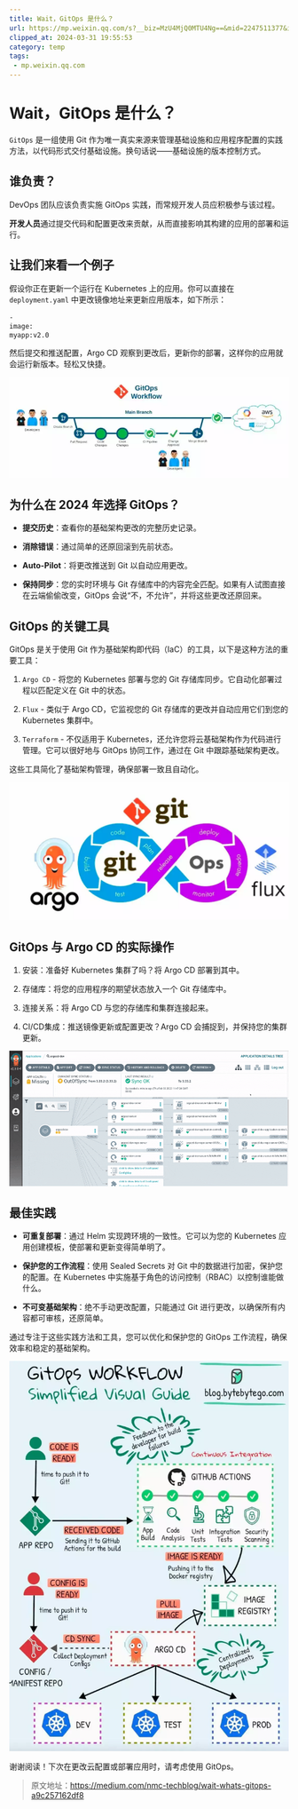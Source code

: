 ```yaml
---
title: Wait，GitOps 是什么？
url: https://mp.weixin.qq.com/s?__biz=MzU4MjQ0MTU4Ng==&mid=2247511377&idx=1&sn=c9df464d19b7f59764604ad79e06b6bd&chksm=fdbaa24ccacd2b5acfadc864a8751e7802c54e036a3232034e2055158a3310fc89813ecbadbd&mpshare=1&scene=1&srcid=0216BV4eeDjnEUmcCybMMe2H&sharer_shareinfo=177aa8b1b6b787bfb3ea6b7a3f888514&sharer_shareinfo_first=177aa8b1b6b787bfb3ea6b7a3f888514#rd
clipped_at: 2024-03-31 19:55:53
category: temp
tags: 
 - mp.weixin.qq.com
---
```



# Wait，GitOps 是什么？

`GitOps` 是一组使用 Git 作为唯一真实来源来管理基础设施和应用程序配置的实践方法，以代码形式交付基础设施。换句话说——基础设施的版本控制方式。

## 谁负责？

DevOps 团队应该负责实施 GitOps 实践，而常规开发人员应积极参与该过程。

**开发人员**通过提交代码和配置更改来贡献，从而直接影响其构建的应用的部署和运行。

## 让我们来看一个例子

假设你正在更新一个运行在 Kubernetes 上的应用。你可以直接在 `deployment.yaml` 中更改镜像地址来更新应用版本，如下所示：

```plain
-
image:
myapp:v2.0
```

然后提交和推送配置，Argo CD 观察到更改后，更新你的部署，这样你的应用就会运行新版本。轻松又快捷。

![图片](assets/1711886153-dc767f08a982c255e15005baf2da9472.webp)

## 为什么在 2024 年选择 GitOps？

-   **提交历史**：查看你的基础架构更改的完整历史记录。
    
-   **消除错误**：通过简单的还原回滚到先前状态。
    
-   **Auto-Pilot**：将更改推送到 Git 以自动应用更改。
    
-   **保持同步**：您的实时环境与 Git 存储库中的内容完全匹配。如果有人试图直接在云端偷偷改变，GitOps 会说“不，不允许”，并将这些更改还原回来。
    

## GitOps 的关键工具

GitOps 是关于使用 Git 作为基础架构即代码（IaC）的工具，以下是这种方法的重要工具：

1.  `Argo CD` - 将您的 Kubernetes 部署与您的 Git 存储库同步。它自动化部署过程以匹配定义在 Git 中的状态。
    
2.  `Flux` - 类似于 Argo CD，它监视您的 Git 存储库的更改并自动应用它们到您的 Kubernetes 集群中。
    
3.  `Terraform` - 不仅适用于 Kubernetes，还允许您将云基础架构作为代码进行管理。它可以很好地与 GitOps 协同工作，通过在 Git 中跟踪基础架构更改。
    

这些工具简化了基础架构管理，确保部署一致且自动化。

![图片](assets/1711886153-8eac4479dd8fbbe8a4d094f4db00a30d.webp)

## GitOps 与 Argo CD 的实际操作

1.  安装：准备好 Kubernetes 集群了吗？将 Argo CD 部署到其中。
    
2.  存储库：将您的应用程序的期望状态放入一个 Git 存储库中。
    
3.  连接关系：将 Argo CD 与您的存储库和集群连接起来。
    
4.  CI/CD集成：推送镜像更新或配置更改？Argo CD 会捕捉到，并保持您的集群更新。
    

![图片](assets/1711886153-6621244ae51b10d56ceca9be87e1cd64.gif)

## 最佳实践

-   **可重复部署**：通过 Helm 实现跨环境的一致性。它可以为您的 Kubernetes 应用创建模板，使部署和更新变得简单明了。
    
-   **保护您的工作流程**：使用 Sealed Secrets 对 Git 中的数据进行加密，保护您的配置。在 Kubernetes 中实施基于角色的访问控制（RBAC）以控制谁能做什么。
    
-   **不可变基础架构**：绝不手动更改配置，只能通过 Git 进行更改，以确保所有内容都可审核，还原简单。
    

通过专注于这些实践方法和工具，您可以优化和保护您的 GitOps 工作流程，确保效率和稳定的基础架构。

![图片](assets/1711886153-4d95546f1e9b6bafa9bded6a2820bb02.webp)

谢谢阅读！下次在更改云配置或部署应用时，请考虑使用 GitOps。

> 原文地址：https://medium.com/nmc-techblog/wait-whats-gitops-a9c257162df8

[](http://mp.weixin.qq.com/s?__biz=MzU4MjQ0MTU4Ng==&mid=2247511356&idx=1&sn=5c12e4197b3274fdcd7132441957ee92&chksm=fdbaa221cacd2b3749745cae91c7feef1fb9c04775b8fd914e1f7f057b02ee9ebe1b11e9dfd5&scene=21#wechat_redirect)